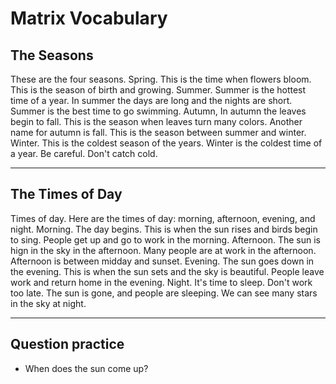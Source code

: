 # Matrix Vocabulary

## The Seasons

These are the four seasons.
Spring. This is the time when flowers bloom.
This is the season of birth and growing.
Summer. Summer is the hottest time of a year.
In summer the days are long and the nights are short.
Summer is the best time to go swimming.
Autumn, In autumn the leaves begin to fall.
This is the season when leaves turn many colors.
Another name for autumn is fall.
This is the season between summer and winter.
Winter. This is the coldest season of the years.
Winter is the coldest time of a year. Be careful. Don't catch cold.

---

## The Times of Day

Times of day. Here are the times of day: morning, afternoon, evening, and night.
Morning. The day begins.
This is when the sun rises and birds begin to sing.
People get up and go to work in the morning.
Afternoon. The sun is hign in the sky in the afternoon.
Many people are at work in the afternoon.
Afternoon is between midday and sunset.
Evening. The sun goes down in the evening.
This is when the sun sets and the sky is beautiful.
People leave work and return home in the evening.
Night. It's time to sleep. Don't work too late.
The sun is gone, and people are sleeping.
We can see many stars in the sky at night.

---

## Question practice

- When does the sun come up?
